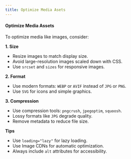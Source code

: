 ```yaml
---
title: Optimize Media Asets
---
```


#### Optimize Media Assets

To optimize media like images, consider:

**1. Size**  
- Resize images to match display size.  
- Avoid large-resolution images scaled down with CSS.  
- Use `srcset` and `sizes` for responsive images.

**2. Format**  
- Use modern formats: `WEBP` or `AVIF` instead of `JPG` or `PNG`.  
- Use `SVG` for icons and simple graphics.

**3. Compression**  
- Use compression tools: `pngcrush`, `jpegoptim`, `squoosh`.  
- Lossy formats like `JPG` degrade quality.  
- Remove metadata to reduce file size.

**Tips**  
- Use `loading="lazy"` for lazy loading.  
- Use Image CDNs for automatic optimization.  
- Always include `alt` attributes for accessibility.